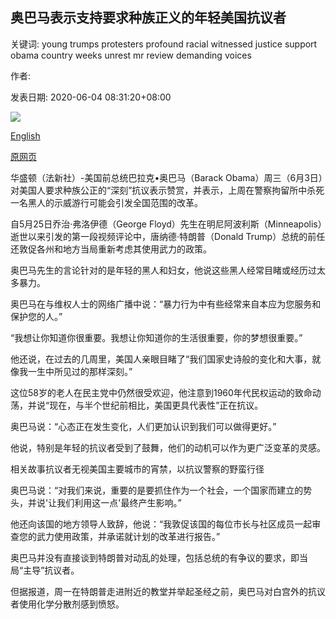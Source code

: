 ## 奥巴马表示支持要求种族正义的年轻美国抗议者

关键词: young trumps protesters profound racial witnessed justice support obama country weeks unrest mr review demanding voices

作者: 

发表日期: 2020-06-04 08:31:20+08:00

![](https://www.straitstimes.com/sites/default/files/styles/x_large/public/articles/2020/06/04/ab_obama_040620.jpg?itok=iegTMNoM)

[English](Obama%20voices%20support%20for%20young%20US%20protesters%20demanding%20racial%20justice.md)

[原网页](https://www.straitstimes.com/world/united-states/obama-voices-support-for-young-us-protesters)

华盛顿（法新社）-美国前总统巴拉克•奥巴马（Barack Obama）周三（6月3日）对美国人要求种族公正的“深刻”抗议表示赞赏，并表示，上周在警察拘留所中杀死一名黑人的示威游行可能会引发全国范围的改革。

自5月25日乔治·弗洛伊德（George Floyd）先生在明尼阿波利斯（Minneapolis）逝世以来引发的第一段视频评论中，唐纳德·特朗普（Donald Trump）总统的前任还敦促各州和地方当局重新考虑其使用武力的政策。

奥巴马先生的言论针对的是年轻的黑人和妇女，他说这些黑人经常目睹或经历过太多暴力。

奥巴马在与维权人士的网络广播中说：“暴力行为中有些经常来自本应为您服务和保护您的人。”

“我想让你知道你很重要。我想让你知道你的生活很重要，你的梦想很重要。”

他还说，在过去的几周里，美国人亲眼目睹了“我们国家史诗般的变化和大事，就像我一生中所见过的那样深刻。”

这位58岁的老人在民主党中仍然很受欢迎，他注意到1960年代民权运动的致命动荡，并说“现在，与半个世纪前相比，美国更具代表性”正在抗议。

奥巴马说：“心态正在发生变化，人们更加认识到我们可以做得更好。”

他说，特别是年轻的抗议者受到了鼓舞，他们的动机可以作为更广泛变革的灵感。

相关故事抗议者无视美国主要城市的宵禁，以抗议警察的野蛮行径

奥巴马说：“对我们来说，重要的是要抓住作为一个社会，一个国家而建立的势头，并说'让我们利用这一点'最终产生影响。”

他还向该国的地方领导人致辞，他说：“我敦促该国的每位市长与社区成员一起审查您的武力使用政策，并承诺就计划的改革进行报告。”

奥巴马并没有直接谈到特朗普对动乱的处理，包括总统的有争议的要求，即当局“主导”抗议者。

但据报道，周一在特朗普走进附近的教堂并举起圣经之前，奥巴马对白宫外的抗议者使用化学分散剂感到愤怒。